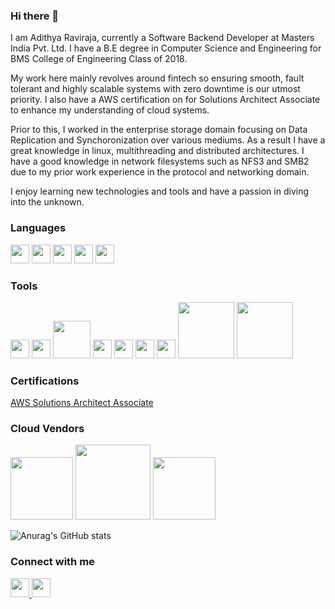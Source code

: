 ### Hi there 👋

I am Adithya Raviraja, currently a Software Backend Developer at Masters India Pvt. Ltd.
I have a B.E degree in Computer Science and Engineering for BMS College of Engineering Class of 2018.

My work here mainly revolves around fintech so ensuring smooth, fault tolerant and highly scalable systems with zero downtime is our utmost priority.
I also have a AWS certification on for Solutions Architect Associate to enhance my understanding of cloud systems.

Prior to this, I worked in the enterprise storage domain focusing on Data Replication and Synchoronization over various mediums. As a result I have a great knowledge in 
linux, multithreading and distributed architectures. I have a good knowledge in network filesystems such as NFS3 and SMB2 due to
my prior work experience in the protocol and networking domain.

I enjoy learning new technologies and tools and have a passion in diving into the unknown.

### Languages

<img src="https://img.icons8.com/color/344/c-programming.png" width="30"> <img src="https://img.icons8.com/color/344/c-plus-plus-logo.png" width="30"> <img src="https://img.icons8.com/color/344/python--v1.png" width="30"> <img src="https://img.icons8.com/plasticine/344/bash.png" width="30"> <img src="https://img.icons8.com/external-flaticons-lineal-color-flat-icons/344/external-sql-computer-programming-flaticons-lineal-color-flat-icons.png" width="30">

### Tools

<img src="https://img.icons8.com/color/344/git.png" width="30"> <img src="https://img.icons8.com/color/344/postgreesql.png" width="30"> <img src="https://static.djangoproject.com/img/logos/django-logo-negative.png" width="60"> <img src="https://img.icons8.com/color/344/docker.png" width="30"> <img src="https://img.icons8.com/color/344/nginx.png" width="30"> <img src="https://img.icons8.com/dusk/344/postman-api.png" width="30"> <img src="https://img.icons8.com/cute-clipart/344/flask.png" width="30"> <img src="https://fastapi.tiangolo.com/img/logo-margin/logo-teal.png" width="90"> <img src="https://upload.wikimedia.org/wikipedia/commons/9/93/MongoDB_Logo.svg" width="90">

### Certifications

<a href="https://cp.certmetrics.com/amazon/en/public/verify/credential/2f5635ab4c324c55b8be1c5ceea38a25">
  AWS Solutions Architect Associate
</a>

### Cloud Vendors

<img src="https://upload.wikimedia.org/wikipedia/commons/thumb/9/93/Amazon_Web_Services_Logo.svg/768px-Amazon_Web_Services_Logo.svg.png" width="100"> <img src="https://upload.wikimedia.org/wikipedia/en/5/5d/Oracle_Cloud_Logo.jpg" width="120"> <img src="https://upload.wikimedia.org/wikipedia/commons/thumb/f/ff/DigitalOcean_logo.svg/768px-DigitalOcean_logo.svg.png" width="100">

![Anurag's GitHub stats](https://github-readme-stats.vercel.app/api?username=adithya-raviraja&show_icons=true&theme=radical&count_private=true)

### Connect with me

<a href="https://www.linkedin.com/in/adithya-raviraja/">
  <img src="https://img.icons8.com/color/344/linkedin.png" width="30">
</a>

<a href="mailto:adithya.raviraj96@gmail.com">
  <img src="https://img.icons8.com/color/344/gmail-new.png" width="30">
</a>


